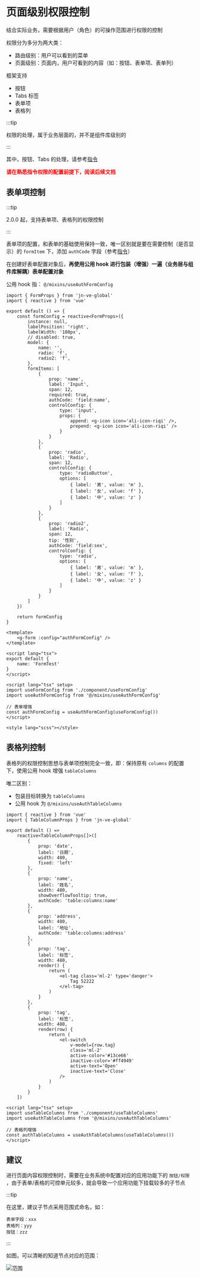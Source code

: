 # 页面级别权限控制

结合实际业务，需要根据用户（角色）的可操作范围进行权限的控制

权限分为多分为两大类：

* 路由级别：用户可以看到的菜单
* 页面级别：页面内，用户可看到的内容（如：按钮、表单项、表单列）

框架支持

* 按钮
* Tabs 标签
* 表单项
* 表格列

:::tip

权限的处理，属于业务层面的，并不是组件库级别的

:::

其中，按钮、Tabs 的处理，请参考[指令](./directives.md)

<strong style="color: red; ">请在熟悉指令权限的配置前提下，阅读后续文档</strong>

## 表单项控制

:::tip

2.0.0 起，支持表单项、表格列的权限控制

:::

表单项的配置，和表单的基础使用保持一致，唯一区别就是要在需要控制（是否显示）的 `formItem` 下，添加 `authCode` 字段（参考[指令](./directives.md)）

在创建好表单配置对象后，**再使用公用 hook 进行包装（增强）一遍（业务层与组件库解耦）表单配置对象**

公用 hook 指： `@/mixins/useAuthFormConfig`

<CodeGroup>
<CodeGroupItem title="useFormConfig.tsx" active>

```tsx
import { FormProps } from 'jn-ve-global'
import { reactive } from 'vue'

export default () => {
    const formConfig = reactive<FormProps>({
        instance: null,
        labelPosition: 'right',
        labelWidth: '180px',
        // disabled: true,
        model: {
            name: '',
            radio: 'f',
            radio2: 'f',
        },
        formItems: [
            {
                prop: 'name',
                label: 'Input',
                span: 12,
                required: true,
                authCode: 'field:name',
                controlConfig: {
                    type: 'input',
                    props: {
                        append: <g-icon icon='ali-icon-riqi' />,
                        prepend: <g-icon icon='ali-icon-riqi' />
                    }
                }
            },
            {
                prop: 'radio',
                label: 'Radio',
                span: 12,
                controlConfig: {
                    type: 'radioButton',
                    options: [
                        { label: '男', value: 'm' },
                        { label: '女', value: 'f' },
                        { label: '中', value: 'z' }
                    ]
                }
            },
            {
                prop: 'radio2',
                label: 'Radio',
                span: 12,
                tip: '性别',
                authCode: 'field:sex',
                controlConfig: {
                    type: 'radio',
                    options: [
                        { label: '男', value: 'm' },
                        { label: '女', value: 'f' },
                        { label: '中', value: 'z' }
                    ]
                }
            }
        ]
    })

    return formConfig
}
```

</CodeGroupItem>

<CodeGroupItem title="index.vue" >

```vue
<template>
    <g-form :config="authFormConfig" />
</template>

<script lang="tsx">
export default {
    name: 'FormTest'
}
</script>

<script lang="tsx" setup>
import useFormConfig from './component/useFormConfig'
import useAuthFormConfig from '@/mixins/useAuthFormConfig'

// 表单增强
const authFormConfig = useAuthFormConfig(useFormConfig())
</script>

<style lang="scss"></style>
```

</CodeGroupItem>
</CodeGroup>

## 表格列控制

表格列的权限控制思想与表单项控制完全一致，即：保持原有 `columns` 的配置下，使用公用 hook 增强 `tableColumns`

唯二区别：

* 包装目标转换为 `tableColumns`
* 公用 hook 为 `@/mixins/useAuthTableColumns`

<CodeGroup>
<CodeGroupItem title="useTableColumns.tsx" active>

```tsx
import { reactive } from 'vue'
import { TableColumnProps } from 'jn-ve-global'

export default () =>
    reactive<TableColumnProps[]>([
        {
            prop: 'date',
            label: '日期',
            width: 480,
            fixed: 'left'
        },
        {
            prop: 'name',
            label: '姓名',
            width: 480,
            showOverflowTooltip: true,
            authCode: 'table:columns:name'
        },
        {
            prop: 'address',
            width: 480,
            label: '地址',
            authCode: 'table:columns:address'
        },
        {
            prop: 'tag',
            label: '标签',
            width: 480,
            render() {
                return (
                    <el-tag class='ml-2' type='danger'>
                        Tag 52222
                    </el-tag>
                )
            }
        },
        {
            prop: 'tag',
            label: '标签',
            width: 480,
            render(row) {
                return (
                    <el-switch
                        v-model={row.tag}
                        class='ml-2'
                        active-color='#13ce66'
                        inactive-color='#ff4949'
                        active-text='Open'
                        inactive-text='Close'
                    />
                )
            }
        }
    ])
```

</CodeGroupItem>

<CodeGroupItem title="index.vue" >

```vue
<script lang="tsx" setup>
import useTableColumns from './component/useTableColumns'
import useAuthTableColumns from '@/mixins/useAuthTableColumns'

// 表格列增强
const authTableColumns = useAuthTableColumns(useTableColumns())
</script>
```

</CodeGroupItem>
</CodeGroup>

## 建议

进行页面内容权限控制时，需要在业务系统中配置对应的应用功能下的 `按钮/权限` ，由于表单/表格的可控单元较多，就会导致一个应用功能下挂载较多的子节点

:::tip

在这里，建议子节点采用范围式命名，如：

```text
表单字段：xxx
表格列：yyy
按钮：zzz
```

:::

如图，可以清晰的知道节点对应的范围：

![范围](/images/realize/quanxianpeizhi.jpg)
